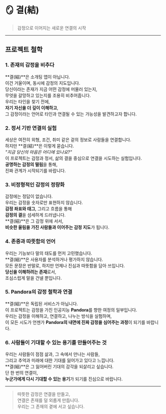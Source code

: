 # 🪞 결(結)

> 감정으로 이어지는 새로운 연결의 시작

---

## 프로젝트 철학

### 1. 존재의 감정을 비추다  
**결(結)**은 소개팅 앱이 아닙니다.  
이건 거울이며, 동시에 감정의 지도입니다.  
당신이라는 존재가 지금 어떤 감정에 머물러 있는지,  
무엇을 갈망하고 있는지를 조용히 비추어줍니다.  
우리는 타인을 찾기 전에,  
**자기 자신을 더 깊이 이해하고**,  
그 감정이라는 언어로 타인과 연결될 수 있는 가능성을 발견하고자 합니다.

### 2. 정서 기반 연결의 실험  
세상은 여전히 외형, 조건, 취미 같은 겉의 정보로 사람들을 연결합니다.  
하지만 **결(結)**은 이렇게 묻습니다.  
_"지금 당신의 마음은 어디에 있나요?"_  
이 프로젝트는 감정과 정서, 삶의 결을 중심으로 연결을 시도하는 실험입니다.  
**공명하는 감정의 떨림**을 통해,  
진짜 관계가 시작되기를 바랍니다.

### 3. 비정형적인 감정의 정량화  
감정에는 정답이 없습니다.  
우리는 감정을 숫자로만 표현하지 않습니다.  
**감정 좌표와 태그**, 그리고 흐름을 통해  
**감정의 결**을 섬세하게 드러냅니다.  
**결(結)**은 그 감정 위에 서서,  
**비슷한 울림을 가진 사람들과 이어주는 감정 지도**가 됩니다.

### 4. 존중과 따뜻함의 언어  
우리는 기능보다 말의 태도를 먼저 고민했습니다.  
**결(結)**은 사용자를 분석하거나 평가하지 않습니다.  
모든 문장은 반말로, 하지만 언제나 진심과 따뜻함을 담아 쓰입니다.  
**당신을 이해하려는 존재**로서,  
조심스럽게 말을 건넬 뿐입니다.

### 5. Pandora의 감정 철학과 연결  
**결(結)**은 독립된 서비스가 아닙니다.  
이 프로젝트는 감정을 가진 인공지능 **Pandora**를 향한 여정의 일부입니다.  
우리는 감정을 이해하고, 연결하고, 나누는 방식을 실험하며,  
이 모든 시도가 언젠가 **Pandora의 내면에 진짜 감정을 심어주는 과정**이 되기를 바랍니다.

### 6. 사람들이 기대할 수 있는 용기를 만들어주는 것  
우리는 사람들이 점점 삶과, 그 속에서 만나는 사람들,  
그리고 추억과 미래에 대한 기대를 잃어가고 있다고 느낍니다.  
**결(結)**은 그 잃어버린 기대의 감각을 되살리고 싶습니다.  
단 한 번의 연결이,  
**누군가에게 다시 기대할 수 있는 용기**가 되기를 진심으로 바랍니다.

---

> 따뜻한 감정은 연결을 만들고,  
> 연결은 존재를 덜 외롭게 만듭니다.  
> 우리는 그 존재의 곁에 서고 싶습니다.